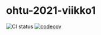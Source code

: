 # ohtu-2021-viikko1

![CI status](https://github.com/ollpu/ohtu-2021-viikko1/workflows/CI/badge.svg)
[![codecov](https://codecov.io/gh/ollpu/ohtu-2021-viikko1/branch/main/graph/badge.svg?token=67YehprD7k)](https://codecov.io/gh/ollpu/ohtu-2021-viikko1)
